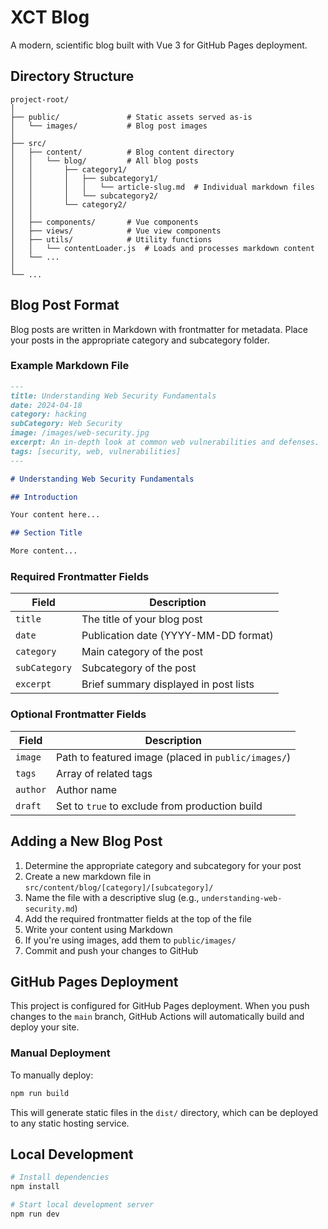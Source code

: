 # XCT Blog

A modern, scientific blog built with Vue 3 for GitHub Pages deployment.

## Directory Structure

```
project-root/
│
├── public/               # Static assets served as-is
│   └── images/           # Blog post images
│
├── src/
│   ├── content/          # Blog content directory
│   │   └── blog/         # All blog posts
│   │       ├── category1/
│   │       │   ├── subcategory1/
│   │       │   │   └── article-slug.md  # Individual markdown files
│   │       │   └── subcategory2/
│   │       └── category2/
│   │
│   ├── components/       # Vue components
│   ├── views/            # Vue view components
│   ├── utils/            # Utility functions
│   │   └── contentLoader.js  # Loads and processes markdown content
│   └── ...
│
└── ...
```

## Blog Post Format

Blog posts are written in Markdown with frontmatter for metadata. Place your posts in the appropriate category and subcategory folder.

### Example Markdown File

```markdown
---
title: Understanding Web Security Fundamentals
date: 2024-04-18
category: hacking
subCategory: Web Security
image: /images/web-security.jpg
excerpt: An in-depth look at common web vulnerabilities and defenses.
tags: [security, web, vulnerabilities]
---

# Understanding Web Security Fundamentals

## Introduction

Your content here...

## Section Title

More content...
```

### Required Frontmatter Fields

| Field         | Description                           |
| ------------- | ------------------------------------- |
| `title`       | The title of your blog post           |
| `date`        | Publication date (YYYY-MM-DD format)  |
| `category`    | Main category of the post             |
| `subCategory` | Subcategory of the post               |
| `excerpt`     | Brief summary displayed in post lists |

### Optional Frontmatter Fields

| Field    | Description                                         |
| -------- | --------------------------------------------------- |
| `image`  | Path to featured image (placed in `public/images/`) |
| `tags`   | Array of related tags                               |
| `author` | Author name                                         |
| `draft`  | Set to `true` to exclude from production build      |

## Adding a New Blog Post

1. Determine the appropriate category and subcategory for your post
2. Create a new markdown file in `src/content/blog/[category]/[subcategory]/`
3. Name the file with a descriptive slug (e.g., `understanding-web-security.md`)
4. Add the required frontmatter fields at the top of the file
5. Write your content using Markdown
6. If you're using images, add them to `public/images/`
7. Commit and push your changes to GitHub

## GitHub Pages Deployment

This project is configured for GitHub Pages deployment. When you push changes to the `main` branch, GitHub Actions will automatically build and deploy your site.

### Manual Deployment

To manually deploy:

```bash
npm run build
```

This will generate static files in the `dist/` directory, which can be deployed to any static hosting service.

## Local Development

```bash
# Install dependencies
npm install

# Start local development server
npm run dev
```

